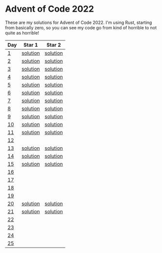 # Advent of Code 2022

These are my solutions for Advent of Code 2022. I'm using Rust, starting from basically zero, so you can see my code go from kind of horrible to not quite as horrible!

Day | Star 1 | Star 2
----|--------|-------|
[1](https://adventofcode.com/2022/day/1) | [solution](https://github.com/jay-knight/advent_of_code_2022/blob/s1/src/main.rs) | [solution](https://github.com/jay-knight/advent_of_code_2022/blob/s2/src/main.rs) |
[2](https://adventofcode.com/2022/day/2) | [solution](https://github.com/jay-knight/advent_of_code_2022/blob/s3/src/main.rs) | [solution](https://github.com/jay-knight/advent_of_code_2022/blob/s4/src/main.rs) |
[3](https://adventofcode.com/2022/day/3) | [solution](https://github.com/jay-knight/advent_of_code_2022/blob/s5/src/main.rs) | [solution](https://github.com/jay-knight/advent_of_code_2022/blob/s6/src/main.rs) |
[4](https://adventofcode.com/2022/day/4) | [solution](https://github.com/jay-knight/advent_of_code_2022/blob/s7/src/main.rs) | [solution](https://github.com/jay-knight/advent_of_code_2022/blob/s8/src/main.rs) |
[5](https://adventofcode.com/2022/day/5) | [solution](https://github.com/jay-knight/advent_of_code_2022/blob/s9/src/main.rs) | [solution](https://github.com/jay-knight/advent_of_code_2022/blob/s10/src/main.rs) |
[6](https://adventofcode.com/2022/day/6) | [solution](https://github.com/jay-knight/advent_of_code_2022/blob/s11/src/main.rs) | [solution](https://github.com/jay-knight/advent_of_code_2022/blob/s12/src/main.rs) |
[7](https://adventofcode.com/2022/day/7) | [solution](https://github.com/jay-knight/advent_of_code_2022/blob/s13/src/main.rs) | [solution](https://github.com/jay-knight/advent_of_code_2022/blob/s14/src/main.rs) |
[8](https://adventofcode.com/2022/day/8) | [solution](https://github.com/jay-knight/advent_of_code_2022/blob/s15/src/main.rs) | [solution](https://github.com/jay-knight/advent_of_code_2022/blob/s16/src/main.rs) |
[9](https://adventofcode.com/2022/day/9) | [solution](https://github.com/jay-knight/advent_of_code_2022/blob/s17/src/main.rs) | [solution](https://github.com/jay-knight/advent_of_code_2022/blob/s18/src/main.rs) |
[10](https://adventofcode.com/2022/day/10) | [solution](https://github.com/jay-knight/advent_of_code_2022/blob/s19/src/main.rs) | [solution](https://github.com/jay-knight/advent_of_code_2022/blob/s20/src/main.rs) |
[11](https://adventofcode.com/2022/day/11) | [solution](https://github.com/jay-knight/advent_of_code_2022/blob/s21/src/main.rs) | [solution](https://github.com/jay-knight/advent_of_code_2022/blob/s22/src/main.rs) |
[12](https://adventofcode.com/2022/day/12) | | |
[13](https://adventofcode.com/2022/day/13) | [solution](https://github.com/jay-knight/advent_of_code_2022/blob/s25/src/main.rs) | [solution](https://github.com/jay-knight/advent_of_code_2022/blob/s26/src/main.rs) |
[14](https://adventofcode.com/2022/day/14) | [solution](https://github.com/jay-knight/advent_of_code_2022/blob/s27/src/main.rs) | [solution](https://github.com/jay-knight/advent_of_code_2022/blob/s28/src/main.rs) |
[15](https://adventofcode.com/2022/day/15) | [solution](https://github.com/jay-knight/advent_of_code_2022/blob/s29/src/main.rs) | [solution](https://github.com/jay-knight/advent_of_code_2022/blob/s30/src/main.rs) |
[16](https://adventofcode.com/2022/day/16) | | |
[17](https://adventofcode.com/2022/day/17) | | |
[18](https://adventofcode.com/2022/day/18) | | |
[19](https://adventofcode.com/2022/day/18) | | |
[20](https://adventofcode.com/2022/day/20) | [solution](https://github.com/jay-knight/advent_of_code_2022/blob/s39/src/main.rs) | [solution](https://github.com/jay-knight/advent_of_code_2022/blob/s40/src/main.rs) |
[21](https://adventofcode.com/2022/day/21) | [solution](https://github.com/jay-knight/advent_of_code_2022/blob/s41/src/main.rs) | [solution](https://github.com/jay-knight/advent_of_code_2022/blob/s42/src/main.rs) |
[22](https://adventofcode.com/2022/day/22) | | |
[23](https://adventofcode.com/2022/day/23) | | |
[24](https://adventofcode.com/2022/day/24) | | |
[25](https://adventofcode.com/2022/day/25) | | |
